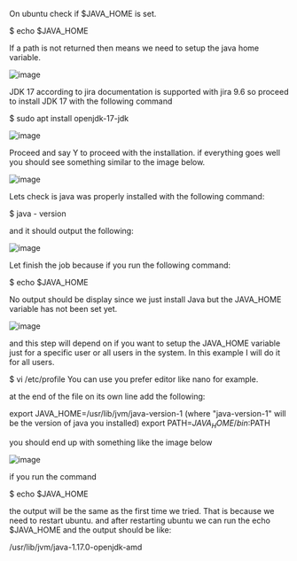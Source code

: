 On ubuntu check if $JAVA_HOME is set.

$ echo $JAVA_HOME

If a path is not returned then means we need to setup the java home variable.

![image](https://user-images.githubusercontent.com/45543969/220449141-298a8b17-35d2-476b-91ab-3b3e4cecd07f.png)


JDK 17 according to jira documentation is supported with jira 9.6 so proceed to install JDK 17
with the following command 

$ sudo apt install openjdk-17-jdk

![image](https://user-images.githubusercontent.com/45543969/220457436-e0dc7a63-95ec-4c32-84d4-38a95f537600.png)

Proceed and say Y to proceed with the installation. if everything goes well you should see something 
similar to the image below.

![image](https://user-images.githubusercontent.com/45543969/220458662-2cdc0965-7fb1-414e-addc-69040e7f0570.png)

Lets check is java was properly installed with the following command:

$ java - version

and it should output the following:

![image](https://user-images.githubusercontent.com/45543969/220459830-5ff83122-1bde-479f-a92a-38e19e89e38f.png)

Let finish the job because if you run the following command:

$ echo $JAVA_HOME

No output should be display since we just install Java but the JAVA_HOME variable has not been set yet.

![image](https://user-images.githubusercontent.com/45543969/220464510-2a71be35-1c6c-4a07-8313-6098e0a718d0.png)

and this step will depend on if you want to setup the JAVA_HOME variable just for a specific user or all users in the system.
In this example I will do it for all users.

$ vi /etc/profile
You can use you prefer editor like nano for example.

at the end of the file on its own line add the following:

export JAVA_HOME=/usr/lib/jvm/java-version-1  (where "java-version-1" will be the version of java you installed)
export PATH=$JAVA_HOME/bin:$PATH

you should end up with something like the image below 

![image](https://user-images.githubusercontent.com/45543969/220480426-11a24fab-b1f5-43b1-a02f-0234c6bbbc22.png)

if you run the command 

$ echo $JAVA_HOME

the output will be the same as the first time we tried. That is because we need to restart ubuntu.
and after restarting ubuntu we can run the echo $JAVA_HOME and the output should be like:

/usr/lib/jvm/java-1.17.0-openjdk-amd 

